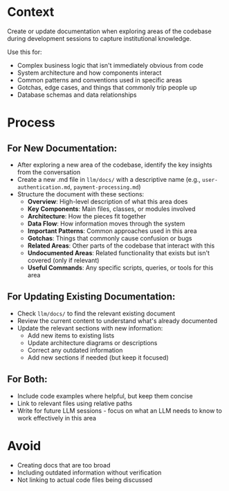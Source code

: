 # Context

Create or update documentation when exploring areas of the codebase during development sessions to capture institutional knowledge.

Use this for:

- Complex business logic that isn't immediately obvious from code
- System architecture and how components interact
- Common patterns and conventions used in specific areas
- Gotchas, edge cases, and things that commonly trip people up
- Database schemas and data relationships

# Process

## For New Documentation:

- After exploring a new area of the codebase, identify the key insights from the conversation
- Create a new .md file in `llm/docs/` with a descriptive name (e.g., `user-authentication.md`, `payment-processing.md`)
- Structure the document with these sections:
  - **Overview**: High-level description of what this area does
  - **Key Components**: Main files, classes, or modules involved
  - **Architecture**: How the pieces fit together
  - **Data Flow**: How information moves through the system
  - **Important Patterns**: Common approaches used in this area
  - **Gotchas**: Things that commonly cause confusion or bugs
  - **Related Areas**: Other parts of the codebase that interact with this
  - **Undocumented Areas**: Related functionality that exists but isn't covered (only if relevant)
  - **Useful Commands**: Any specific scripts, queries, or tools for this area

## For Updating Existing Documentation:

- Check `llm/docs/` to find the relevant existing document
- Review the current content to understand what's already documented
- Update the relevant sections with new information:
  - Add new items to existing lists
  - Update architecture diagrams or descriptions
  - Correct any outdated information
  - Add new sections if needed (but keep it focused)

## For Both:

- Include code examples where helpful, but keep them concise
- Link to relevant files using relative paths
- Write for future LLM sessions - focus on what an LLM needs to know to work effectively in this area

# Avoid

- Creating docs that are too broad
- Including outdated information without verification
- Not linking to actual code files being discussed
